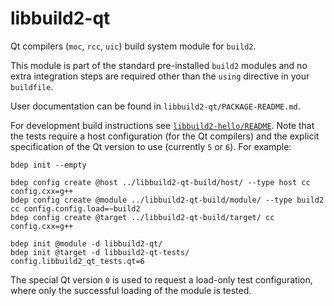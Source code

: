 # libbuild2-qt

Qt compilers (`moc`, `rcc`, `uic`) build system module for `build2`.

This module is part of the standard pre-installed `build2` modules and no
extra integration steps are required other than the `using` directive in your
`buildfile`.

User documentation can be found in `libbuild2-qt/PACKAGE-README.md`.

For development build instructions see [`libbuild2-hello/README`][build].
Note that the tests require a host configuration (for the Qt compilers) and
the explicit specification of the Qt version to use (currently `5` or `6`).
For example:

```
bdep init --empty

bdep config create @host ../libbuild2-qt-build/host/ --type host cc config.cxx=g++
bdep config create @module ../libbuild2-qt-build/module/ --type build2 cc config.config.load=~build2
bdep config create @target ../libbuild2-qt-build/target/ cc config.cxx=g++

bdep init @module -d libbuild2-qt/
bdep init @target -d libbuild2-qt-tests/ config.libbuild2_qt_tests.qt=6
```

The special Qt version `0` is used to request a load-only test configuration,
where only the successful loading of the module is tested.

[build]: https://github.com/build2/libbuild2-hello
